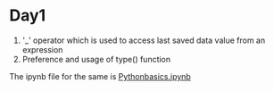 # Day1
1.  '_'  operator which is used to access last saved data value from an expression
2.  Preference and usage of type() function

The ipynb file for the same is [Pythonbasics.ipynb](https://github.com/Pranav-Khurana/TIL/blob/master/MLCourse/Pythonbasics.ipynb)

